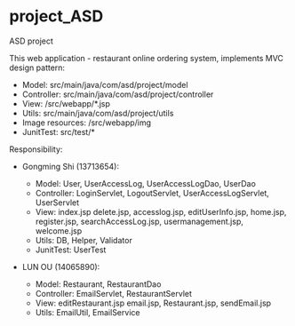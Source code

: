 # project_ASD
ASD project


This web application - restaurant online ordering system, implements MVC design pattern:
  - Model: src/main/java/com/asd/project/model
  - Controller: src/main/java/com/asd/project/controller
  - View: /src/webapp/*.jsp
  - Utils: src/main/java/com/asd/project/utils
  - Image resources: /src/webapp/img
  - JunitTest: src/test/*
  
Responsibility:

  - Gongming Shi (13713654):
    - Model: User, UserAccessLog, UserAccessLogDao, UserDao
    - Controller: LoginServlet, LogoutServlet, UserAccessLogServlet, UserServlet
    - View: index.jsp delete.jsp, accesslog.jsp, editUserInfo.jsp, home.jsp, register.jsp, searchAccessLog.jsp, usermanagement.jsp, welcome.jsp
    - Utils: DB, Helper, Validator
    - JunitTest: UserTest
    
 - LUN OU (14065890):
    - Model: Restaurant, RestaurantDao
    - Controller: EmailServlet, RestaurantServlet
    - View: editRestaurant.jsp email.jsp, Restaurant.jsp, sendEmail.jsp
    - Utils: EmailUtil, EmailService
